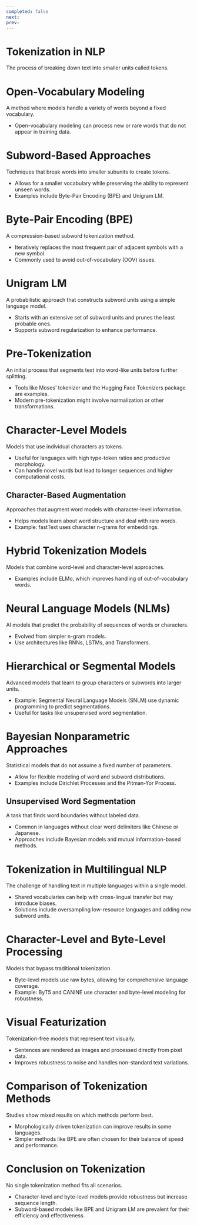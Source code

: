 ```yaml
---
completed: false
next: 
prev: 
---
```

# Tokenization in NLP
The process of breaking down text into smaller units called tokens.

# Open-Vocabulary Modeling
A method where models handle a variety of words beyond a fixed vocabulary.
- Open-vocabulary modeling can process new or rare words that do not appear in training data.

# Subword-Based Approaches
Techniques that break words into smaller subunits to create tokens.
- Allows for a smaller vocabulary while preserving the ability to represent unseen words.
- Examples include Byte-Pair Encoding (BPE) and Unigram LM.

# Byte-Pair Encoding (BPE)
A compression-based subword tokenization method.
- Iteratively replaces the most frequent pair of adjacent symbols with a new symbol.
- Commonly used to avoid out-of-vocabulary (OOV) issues.

# Unigram LM
A probabilistic approach that constructs subword units using a simple language model.
- Starts with an extensive set of subword units and prunes the least probable ones.
- Supports subword regularization to enhance performance.

# Pre-Tokenization
An initial process that segments text into word-like units before further splitting.
- Tools like Moses’ tokenizer and the Hugging Face Tokenizers package are examples.
- Modern pre-tokenization might involve normalization or other transformations.

# Character-Level Models
Models that use individual characters as tokens.
- Useful for languages with high type-token ratios and productive morphology.
- Can handle novel words but lead to longer sequences and higher computational costs.

## Character-Based Augmentation
Approaches that augment word models with character-level information.
- Helps models learn about word structure and deal with rare words.
- Example: fastText uses character n-grams for embeddings.

# Hybrid Tokenization Models
Models that combine word-level and character-level approaches.
- Examples include ELMo, which improves handling of out-of-vocabulary words.

# Neural Language Models (NLMs)
AI models that predict the probability of sequences of words or characters.
- Evolved from simpler n-gram models.
- Use architectures like RNNs, LSTMs, and Transformers.

# Hierarchical or Segmental Models
Advanced models that learn to group characters or subwords into larger units.
- Example: Segmental Neural Language Models (SNLM) use dynamic programming to predict segmentations.
- Useful for tasks like unsupervised word segmentation.

# Bayesian Nonparametric Approaches
Statistical models that do not assume a fixed number of parameters.
- Allow for flexible modeling of word and subword distributions.
- Examples include Dirichlet Processes and the Pitman-Yor Process.

## Unsupervised Word Segmentation
A task that finds word boundaries without labeled data.
- Common in languages without clear word delimiters like Chinese or Japanese.
- Approaches include Bayesian models and mutual information-based methods.

# Tokenization in Multilingual NLP
The challenge of handling text in multiple languages within a single model.
- Shared vocabularies can help with cross-lingual transfer but may introduce biases.
- Solutions include oversampling low-resource languages and adding new subword units.

# Character-Level and Byte-Level Processing
Models that bypass traditional tokenization.
- Byte-level models use raw bytes, allowing for comprehensive language coverage.
- Example: ByT5 and CANINE use character and byte-level modeling for robustness.

# Visual Featurization
Tokenization-free models that represent text visually.
- Sentences are rendered as images and processed directly from pixel data.
- Improves robustness to noise and handles non-standard text variations.

# Comparison of Tokenization Methods
Studies show mixed results on which methods perform best.
- Morphologically driven tokenization can improve results in some languages.
- Simpler methods like BPE are often chosen for their balance of speed and performance.

# Conclusion on Tokenization
No single tokenization method fits all scenarios.
- Character-level and byte-level models provide robustness but increase sequence length.
- Subword-based models like BPE and Unigram LM are prevalent for their efficiency and effectiveness.

